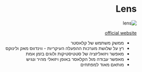 <style>
  .rtl { direction:rtl;}
</style>
<div class="rtl">

# Lens
![lens](../images/lens.png)

[official website](https://k8slens.dev/)

- ממשק משתמש של קלאסטר
- רץ על שלושת מערכות ההפעלה העיקריות - ווינדווס מאק ולינוקס
- מאפשר ויזואליזציה של סטטיסטיקות ולוגים בזמן אמת
- מאפשר עבודה מול הקלאסר באופן ויזואלי מהיר ונגיש
- מותאם מאוד למפתחים

</div>
